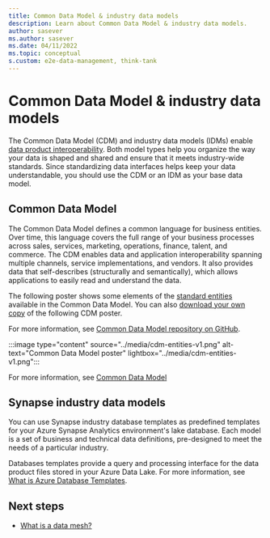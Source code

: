 ```yaml
---
title: Common Data Model & industry data models
description: Learn about Common Data Model & industry data models.
author: sasever
ms.author: sasever
ms.date: 04/11/2022
ms.topic: conceptual
s.custom: e2e-data-management, think-tank
---
```


# Common Data Model & industry data models

The Common Data Model (CDM) and industry data models (IDMs) enable [data product interoperability](what-is-data-product.md#data-product-characteristics). Both model types help you organize the way your data is shaped and shared and ensure that it meets industry-wide standards. Since standardizing data interfaces helps keep your data understandable, you should use the CDM or an IDM as your base data model.

## Common Data Model

The Common Data Model defines a common language for business entities. Over time, this language covers the full range of your business processes across sales, services, marketing, operations, finance, talent, and commerce. The CDM enables data and application interoperability spanning multiple channels, service implementations, and vendors. It also provides data that self-describes (structurally and semantically), which allows applications to easily read and understand the data.

The following poster shows some elements of the [standard entities](https://github.com/microsoft/CDM/tree/master/schemaDocuments/core/applicationCommon) available in the Common Data Model. You can also [download your own copy](https://aka.ms/cdmposter) of the following CDM poster. 

For more information, see [Common Data Model repository on GitHub](https://aka.ms/cdmrepo).

:::image type="content" source="../media/cdm-entities-v1.png" alt-text="Common Data Model poster" lightbox="../media/cdm-entities-v1.png":::

For more information, see [Common Data Model](/common-data-model/)

## Synapse industry data models

You can use Synapse industry database templates as predefined templates for your Azure Synapse Analytics environment's lake database. Each model is a set of business and technical data definitions, pre-designed to meet the needs of a particular industry.

Databases templates provide a query and processing interface for the data product files stored in your Azure Data Lake. For more information, see [What is Azure Database Templates](/azure/synapse-analytics/database-designer/overview-database-templates).

## Next steps

- [What is a data mesh?](what-is-data-mesh.md)
